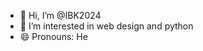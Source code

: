 - 👋 Hi, I’m @IBK2024
- 👀 I’m interested in web design and python 
- 😄 Pronouns: He
<!---- 🌱 I’m currently learning ...--->
<!---- 💞️ I’m looking to collaborate on ...--->

<!---
IBK2024/IBK2024 is a ✨ special ✨ repository because its `README.md` (this file) appears on your GitHub profile.
You can click the Preview link to take a look at your changes.
--->
